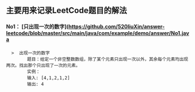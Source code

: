 ## 主要用来记录LeetCode题目的解法

#### No1： [只出现一次的数字](https://github.com/520liuXin/answer-leetcode/blob/master/src/main/java/com/example/demo/answer/No1.java
      >  出现一次的数字
            题目：给定一个非空整数数组，除了某个元素只出现一次以外，其余每个元素均出现两次。找出那个只出现了一次的元素。
            实例：
            输入: [4,1,2,1,2]
            输出: 4